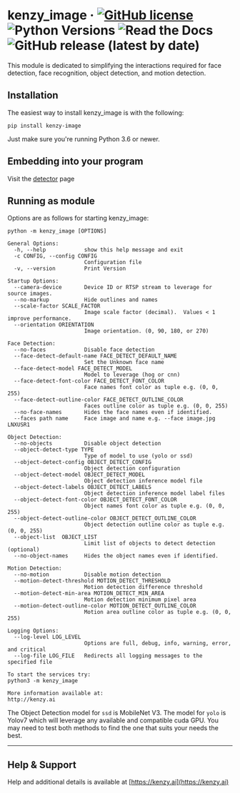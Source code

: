# kenzy_image &middot; [![GitHub license](https://img.shields.io/github/license/lnxusr1/image_analyzer)](https://github.com/lnxusr1/kenzy_image/blob/master/LICENSE) ![Python Versions](https://img.shields.io/pypi/pyversions/yt2mp3.svg) ![Read the Docs](https://img.shields.io/readthedocs/kenzy_image) ![GitHub release (latest by date)](https://img.shields.io/github/v/release/lnxusr1/kenzy_image)

This module is dedicated to simplifying the interactions required for face detection, face recognition, object detection, and motion detection.

## Installation

The easiest way to install kenzy_image is with the following:

```
pip install kenzy-image
```

Just make sure you're running Python 3.6 or newer.

## Embedding into your program

Visit the [detector](detector.md) page

## Running as module

Options are as follows for starting kenzy_image:

```
python -m kenzy_image [OPTIONS]

General Options:
  -h, --help            show this help message and exit
  -c CONFIG, --config CONFIG
                        Configuration file
  -v, --version         Print Version

Startup Options:
  --camera-device       Device ID or RTSP stream to leverage for source images.
  --no-markup           Hide outlines and names
  --scale-factor SCALE_FACTOR
                        Image scale factor (decimal).  Values < 1 improve performance.
  --orientation ORIENTATION
                        Image orientation. (0, 90, 180, or 270)

Face Detection:
  --no-faces            Disable face detection
  --face-detect-default-name FACE_DETECT_DEFAULT_NAME
                        Set the Unknown face name
  --face-detect-model FACE_DETECT_MODEL
                        Model to leverage (hog or cnn)
  --face-detect-font-color FACE_DETECT_FONT_COLOR
                        Face names font color as tuple e.g. (0, 0, 255)
  --face-detect-outline-color FACE_DETECT_OUTLINE_COLOR
                        Faces outline color as tuple e.g. (0, 0, 255)
  --no-face-names       Hides the face names even if identified.
  --faces path name     Face image and name e.g. --face image.jpg LNXUSR1

Object Detection:
  --no-objects          Disable object detection
  --object-detect-type TYPE
                        Type of model to use (yolo or ssd)
  --object-detect-config OBJECT_DETECT_CONFIG
                        Object detection configuration
  --object-detect-model OBJECT_DETECT_MODEL
                        Object detection inference model file
  --object-detect-labels OBJECT_DETECT_LABELS
                        Object detection inference model label files
  --object-detect-font-color OBJECT_DETECT_FONT_COLOR
                        Object names font color as tuple e.g. (0, 0, 255)
  --object-detect-outline-color OBJECT_DETECT_OUTLINE_COLOR
                        Object detection outline color as tuple e.g. (0, 0, 255)
  --object-list  OBJECT_LIST
                        Limit list of objects to detect detection (optional)
  --no-object-names     Hides the object names even if identified.

Motion Detection:
  --no-motion           Disable motion detection
  --motion-detect-threshold MOTION_DETECT_THRESHOLD
                        Motion detection difference threshold
  --motion-detect-min-area MOTION_DETECT_MIN_AREA
                        Motion detection minimum pixel area
  --motion-detect-outline-color MOTION_DETECT_OUTLINE_COLOR
                        Motion area outline color as tuple e.g. (0, 0, 255)

Logging Options:
  --log-level LOG_LEVEL
                        Options are full, debug, info, warning, error, and critical
  --log-file LOG_FILE   Redirects all logging messages to the specified file

To start the services try:
python3 -m kenzy_image

More information available at:
http://kenzy.ai
```

The Object Detection model for `ssd` is MobileNet V3.  The model for `yolo` is Yolov7 which will leverage any available and compatible cuda GPU.  You may need to test both methods to find the one that suits your needs the best.

-----

## Help &amp; Support
Help and additional details is available at [https://kenzy.ai](https://kenzy.ai)
